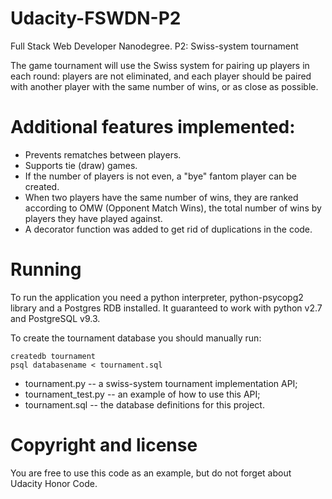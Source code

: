 # Udacity-FSWDN-P2
Full Stack Web Developer Nanodegree. P2: Swiss-system tournament

The game tournament will use the Swiss system for pairing up players in each round: players are not eliminated, and each player should be paired with another player with the same number of wins, or as close as possible.

# Additional features implemented:
* Prevents rematches between players.
* Supports tie (draw) games.
* If the number of players is not even, a "bye" fantom player can be created.
* When two players have the same number of wins, they are ranked according to OMW (Opponent Match Wins), the total number of wins by players they have played against.
* A decorator function was added to get rid of duplications in the code.

# Running
To run the application you need a python interpreter, python-psycopg2 library and a Postgres RDB installed. It guaranteed to work with python v2.7 and PostgreSQL v9.3.


To create the tournament database you should manually run:
```
createdb tournament
psql databasename < tournament.sql
```

* tournament.py -- a swiss-system tournament implementation API;
* tournament_test.py -- an example of how to use this API;
* tournament.sql -- the database definitions for this project.

# Copyright and license
You are free to use this code as an example, but do not forget about Udacity Honor Code.
